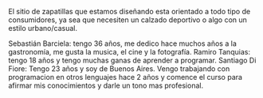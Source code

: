 El sitio de zapatillas que estamos diseñando esta orientado a todo tipo de consumidores, ya sea que necesiten un calzado deportivo o algo con un estilo urbano/casual.

Sebastián Barciela: tengo 36 años, me dedico hace muchos años a la gastronomía, me gusta la musica, el cine y la fotografía.
Ramiro Tanquias: tengo 18 años y tengo muchas ganas de aprender a programar.
Santiago Di Fiore: Tengo 23 años y soy de Buenos Aires. Vengo trabajando con programacion en otros lenguajes hace 2 años y comence el curso para afirmar mis conocimientos y darle un tono mas profesional.